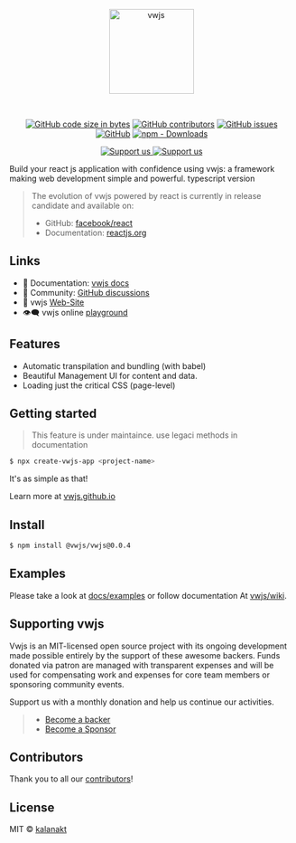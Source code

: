 <p align="center"><img alt="vwjs" align="center" width=150px src="https://github.com/vwjs/vwjs/blob/main/pic/vwjs_transparent_logo.png"/></p><br/>
<p align="center">
  <a href="https://www.npmjs.com/vwjs-ui" target="_blank"><img alt="GitHub code size in bytes" src="https://img.shields.io/github/languages/code-size/gramscript/gramscript?logo=files&logoColor=f72585"></a>
	<a href="https://github.comvwjs/vwjs"><img alt="GitHub contributors" src="https://img.shields.io/github/contributors/gramscript/gramscript.py?color=06d6a0&logo=adguard&logoColor=89fc00"></a>
	<a href="https://github.com/vwjs/vwjs" target="_blank"><img alt="GitHub issues" src="https://img.shields.io/github/issues-raw/vwjs/vwjs?color=8eecf5&logo=anaconda&logoColor=06d6a0"></a>
	<a href="https://github.com/vwjs/vwjs" target="_blank"><img alt="GitHub" src="https://img.shields.io/github/license/vwjs/vwjs?logo=adguard&logoColor=390099"></a>
	<a href="https://www.npmjs.com/vwjs-ui"><img alt="npm - Downloads" src="https://img.shields.io/npm/dm/vwjs-ui?color=06d6a0&logo=adguard&logoColor=89fc00"></a>
</p>
<p align="center">
  <a href="https://www.patreon.com/join/codexo/checkout?rid=9038729"><img src="https://img.shields.io/badge/Support%20us-Become%20Backer-DB61A2.svg" alt="Support us"</a>
  <a href="https://www.patreon.com/join/codexo/checkout?rid=9038718"><img src="https://img.shields.io/badge/Support%20us-Become%20Sponser-41B883.svg" alt="Support us"></a>
</p>

Build your react js application with confidence using vwjs: a framework making web development simple and powerful. typescript version

> The evolution of vwjs powered by react is currently in release candidate and available on:
> - GitHub: [facebook/react](https://github.com/facebook/react)
> - Documentation: [reactjs.org](https://reactjs.org/)
## Links

- 📘 Documentation: [vwjs docs](https://vwjs.github.io/docs)
- 👥 Community: [GitHub discussions](https://github.com/vwjs/vwjs/discussions)
- 💫 vwjs [Web-Site](https://vwjs.github.io/)
- 👁‍🗨 vwjs online [playground](https://vwjs.github.io/playground)

## Features

- Automatic transpilation and bundling (with babel)
- Beautiful Management UI for content and data.
- Loading just the critical CSS (page-level)

## Getting started
> This feature is under maintaince. use legaci methods in documentation
```bash
$ npx create-vwjs-app <project-name>
```
It's as simple as that!

Learn more at [vwjs.github.io](https://vwjs.github.io/docs/installation)

## Install

```bash
$ npm install @vwjs/vwjs@0.0.4
```

## Examples

Please take a look at [docs/examples](https://vwjs.github.io/docs/examples) or follow documentation At [vwjs/wiki](https://github.com/vwjs/vwjs/wiki).


## Supporting vwjs

Vwjs is an MIT-licensed open source project with its ongoing development made possible entirely by the support of these awesome backers.
Funds donated via patron are managed with transparent expenses and will be used for compensating work and expenses for core team members or sponsoring community events.

Support us with a monthly donation and help us continue our activities.
 > - [Become a backer](https://www.patreon.com/join/codexo/checkout?rid=9038729)
 > - [Become a Sponsor](https://www.patreon.com/join/codexo/checkout?rid=9038718)


## Contributors

Thank you to all our [contributors](https://github.com/vwjs/vwjs/graphs/contributors)!


## License

MIT © [kalanakt](https://github.com/kalanakt)
